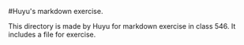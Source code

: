 #Huyu's markdown exercise.

This directory is made by Huyu for markdown exercise in class 546.
It includes a file for exercise.
